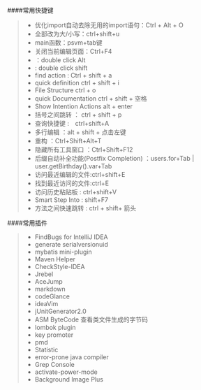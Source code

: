 ####常用快捷键
> * 优化import自动去除无用的import语句：Ctrl + Alt + O
> * 全部改为大/小写：ctrl+shift+u
> * main函数：psvm+tab键
> * 关闭当前编辑页面：Ctrl+F4
> * ：double click Alt
> * :  double click shift
> * find action :  Ctrl  + shift + a  
> * quick definition  ctrl + shift + i
> * File Structure  ctrl + o
> * quick Documentation  ctrl + shift + 空格
> * Show Intention Actions  alt + enter
> * 括号之间跳转 ： ctrl + shift + p
> * 查询快捷键 :　ctrl+shift+A
> * 多行编辑 ：alt + shift + 点击左键
> * 重构 ：Ctrl+Shift+Alt+T
> * 隐藏所有工具窗口 ：Ctrl+Shift+F12
> * 后缀自动补全功能(Postfix Completion) ：users.for+Tab | user.getBirthday().var+Tab
> * 访问最近编辑的文件:ctrl+shift+E
> * 找到最近访问的文件:ctrl+E
> * 访问历史粘贴板 : ctrl+shift+V
> * Smart Step Into : shift+F7
> * 方法之间快速跳转 : ctrl + shift+ 箭头 

####常用插件
> * FindBugs for IntelliJ IDEA
> * generate serialversionuid
> * mybatis mini-plugin
> * Maven Helper
> * CheckStyle-IDEA
> * Jrebel
> * AceJump
> * markdown
> * codeGlance
> * ideaVim
> * jUnitGenerator2.0
> * ASM ByteCode  查看类文件生成的字节码
> * lombok plugin
> * key promoter
> * pmd
> * Statistic
> * error-prone java compiler
> * Grep Console
> * activate-power-mode
> * Background Image Plus

